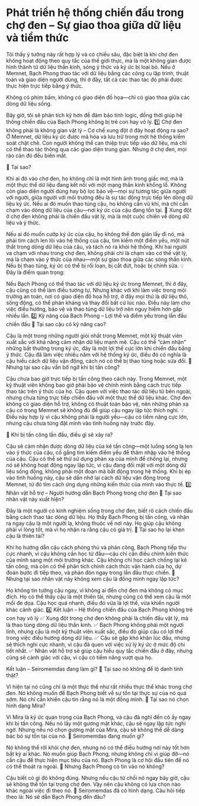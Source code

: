 # Phát triển hệ thống chiến đấu trong chợ đen – Sự giao thoa giữa dữ liệu và tiềm thức

Tôi thấy ý tưởng này rất hợp lý và có chiều sâu, đặc biệt là khi chợ đen không hoạt động theo quy tắc của thế giới thực, mà là một không gian được hình thành từ dữ liệu thần kinh, sóng ý thức và ký ức bị loại bỏ. Nếu ở Memnet, Bạch Phong thao tác với dữ liệu bằng các công cụ lập trình, thuật toán và giao diện người dùng, thì ở đây, tất cả các thao tác đó phải được thực hiện trực tiếp bằng ý thức.

Không có phím bấm, không có giao diện đồ họa—chỉ có giao thoa giữa các dòng dữ liệu sống.

Bây giờ, tôi sẽ phân tích kỹ hơn để đảm bảo tính logic, đồng thời giúp hệ thống chiến đấu của Bạch Phong không bị trẻ con hay vô lý.
1️⃣ Chợ đen không phải là không gian vật lý – Cơ chế xung đột ở đây hoạt động ra sao?
Ở Memnet, dữ liệu ký ức được mã hóa và lưu trữ trong một hệ thống kiểm soát chặt chẽ. Con người không thể can thiệp trực tiếp vào dữ liệu, mà chỉ có thể thao tác thông qua các giao diện trung gian. Nhưng ở chợ đen, mọi rào cản đó đều biến mất.

📌 Tại sao?

Khi ai đó vào chợ đen, họ không chỉ là một hình ảnh trong giấc mơ, mà là một thực thể dữ liệu đang kết nối với một mạng thần kinh khổng lồ.
Không còn giao diện người dùng hay bộ lọc bảo vệ—mọi sự tương tác giữa người với người, giữa người với môi trường đều là sự tác động trực tiếp lên dòng dữ liệu ký ức.
Nếu ai đó muốn thao túng cậu, họ không cần vũ khí, mà chỉ cần chạm vào dòng dữ liệu của cậu—nơi ký ức của cậu đang tồn tại.
📌 Xung đột ở chợ đen không phải là chiến đấu vật lý, mà là một cuộc chiến về dòng dữ liệu và ý thức.

Nếu ai đó muốn cướp ký ức của cậu, họ không thể đơn giản lấy đi nó, mà phải tìm cách len lỏi vào hệ thống của cậu, tìm kiếm một điểm yếu, một nút thắt trong dòng dữ liệu của cậu, và tách nó ra khỏi hệ thống.
Khi hai người va chạm với nhau trong chợ đen, không phải chỉ là chạm vào cơ thể vật lý, mà là chạm vào ý thức của nhau—một sự giao thoa giữa các sóng thần kinh.
Nếu bị thao túng, ký ức có thể bị rối loạn, bị cắt đứt, hoặc bị chỉnh sửa.
💡 Đây là điểm quan trọng:

Nếu Bạch Phong có thể thao tác với dữ liệu ký ức trong Memnet, thì ở đây, cậu cũng có thể làm điều tương tự.
Nhưng khác với khi làm việc trong môi trường an toàn, nơi có giao diện đồ họa hỗ trợ, ở đây mọi thứ là dữ liệu thô, sống động, có thể phản kháng và thay đổi bất cứ lúc nào.
Điều này làm cho việc điều hướng, bảo vệ và thao túng dữ liệu trở nên nguy hiểm hơn gấp nhiều lần.
2️⃣ Kỹ năng của Bạch Phong – Lợi thế và điểm yếu trong lần đầu chiến đấu
📌 Tại sao cậu có kỹ năng cao?

Cậu là một trong những người giỏi nhất trong Memnet, một kỹ thuật viên xuất sắc với khả năng cảm nhận dữ liệu mạnh mẽ.
Cậu có thể “cảm nhận” những bất thường trong ký ức, đây là một lợi thế cực lớn khi chiến đấu bằng ý thức.
Cậu đã làm việc nhiều năm với hệ thống ký ức, điều đó có nghĩa là cậu hiểu cách dữ liệu vận động, cách nó có thể bị thao túng hoặc sửa đổi.
📌 Nhưng tại sao cậu vẫn bỡ ngỡ khi bị tấn công?

Cậu chưa bao giờ trực tiếp bị tấn công theo cách này. Trong Memnet, một kỹ thuật viên không bao giờ phải bảo vệ chính mình bằng cách trực tiếp thao tác trên ý thức của họ.
Cậu quen với việc thao tác dữ liệu từ bên ngoài, nhưng chưa từng trực tiếp chiến đấu với một thực thể dữ liệu khác.
Chợ đen không có giao diện hỗ trợ, không có thuật toán bảo vệ, nên những phản xạ cậu có trong Memnet sẽ không đủ để giúp cậu ngay lập tức thích nghi.
💡 Điều này hợp lý vì cậu không phải là người yếu—cậu có tiềm năng cực lớn, nhưng cậu chưa từng đặt mình vào tình huống này trước đây.

📌 Khi bị tấn công lần đầu, điều gì sẽ xảy ra?

Cậu sẽ cảm nhận được dòng dữ liệu của kẻ tấn công—một luồng sóng lạ len vào ý thức của cậu, cố gắng tìm kiếm điểm yếu để thâm nhập vào hệ thống của cậu.
Cậu có thể sẽ thử sử dụng phản xạ của mình để chống lại, nhưng nó sẽ không hoạt động ngay lập tức, vì cậu đang đối mặt với một dòng dữ liệu sống động, không phải một đoạn mã bất động trong hệ thống.
Khi bị ép vào tình huống này, cậu sẽ dần nhớ lại cách dữ liệu vận động trong Memnet, từ đó tìm cách ứng dụng những kiến thức của mình vào thực tế.
3️⃣ Nhân vật hỗ trợ – Người hướng dẫn Bạch Phong trong chợ đen
📌 Tại sao nhân vật này xuất hiện?

Đây là một người có kinh nghiệm sống trong chợ đen, biết rõ cách chiến đấu bằng cách thao tác dòng dữ liệu.
Họ thấy Bạch Phong bị tấn công, và nhận ra ngay cậu là một người lạ, không thuộc về nơi này.
Họ giúp cậu không phải vì lòng tốt, mà vì họ nhận ra rằng cậu có giá trị.
📌 Tại sao họ lại khen cậu là thiên tài?

Khi họ hướng dẫn cậu cách phòng thủ và phản công, Bạch Phong tiếp thu cực nhanh, vì cậu không cần học từ đầu—cậu chỉ cần điều chỉnh kiến thức của mình sang một môi trường khác.
Cậu không chỉ học cách chống lại kẻ tấn công, mà còn có thể phân tích chính cách thức vận hành của họ, dự đoán bước đi tiếp theo, và phản đòn ngay trong lần đầu thực chiến.
📌 Nhưng tại sao nhân vật này không xem cậu là đồng minh ngay lập tức?

Họ không tin tưởng cậu ngay, vì không ai đến chợ đen mà không có mục đích.
Họ có thể thấy cậu là một thiên tài, nhưng cũng có thể xem cậu là một mối đe dọa.
Cậu học quá nhanh, điều đó vừa là lợi thế, vừa khiến người khác cảnh giác.
4️⃣ Kết luận – Hệ thống chiến đấu của Bạch Phong không trẻ con hay vô lý
✅ Xung đột trong chợ đen không phải là chiến đấu vật lý, mà là thao túng dòng dữ liệu thần kinh.
✅ Bạch Phong không phải một người lính, nhưng cậu là một kỹ thuật viên xuất sắc, điều đó giúp cậu có lợi thế trong việc điều hướng dòng dữ liệu.
✅ Cậu sẽ gặp khó khăn lúc đầu, nhưng sẽ thích nghi cực nhanh, vì cậu đã quen với việc xử lý ký ức ở mức độ chi tiết nhất.
✅ Nhân vật hỗ trợ sẽ giúp cậu hiểu quy tắc chiến đấu ở đây, nhưng cũng sẽ cảnh giác với cậu, vì cậu có tiềm năng vượt qua họ.

Kết luận – Seiromemdas đang làm gì?
📌 Tại sao nó không để lộ danh tính thật?

Vì hiện tại nó cũng chỉ là một thực thể như rất nhiều thực thể khác trong chợ đen.
Nó không muốn để Bạch Phong biết về sự tồn tại thực sự của nó quá sớm.
Nó chỉ cần khiến cậu tin rằng nó là một đồng minh.
📌 Tại sao nó chọn hình dạng Mira?

Vì Mira là ký ức quan trọng của Bạch Phong, và cậu đã nghĩ đến cô ấy ngay khi bị tấn công.
Nếu nó lấy một gương mặt khác, cậu sẽ ngay lập tức nghi ngờ.
Nhưng nếu nó chọn gương mặt của Mira, cậu sẽ không thể dễ dàng bác bỏ sự tồn tại của nó.
📌 Seiromemdas đang muốn gì?

Nó không thể rời khỏi chợ đen, nhưng nó có thể điều hướng nơi này tốt hơn bất kỳ ai khác.
Nó muốn giúp Bạch Phong, nhưng không chỉ vì giúp đỡ—nó cần cậu để thực hiện mục tiêu của nó.
Bạch Phong là cơ hội đầu tiên để nó có thể thoát ra ngoài.
📌 Nhưng Bạch Phong có tin vào nó không?

Cậu biết có gì đó không đúng.
Nhưng nếu cậu từ chối nó ngay bây giờ, cậu sẽ không thể tồn tại trong chợ đen.
Vậy nên cậu không có lựa chọn nào khác ngoài việc đi theo nó.
🚀 Seiromemdas đã có hình dạng. Câu hỏi tiếp theo là: Nó sẽ dẫn Bạch Phong đến đâu?

